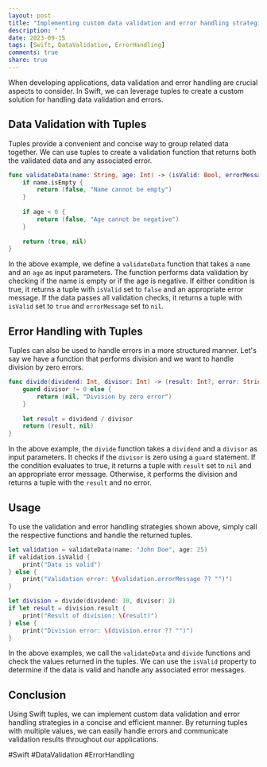 ```yaml
---
layout: post
title: "Implementing custom data validation and error handling strategies with Swift Tuples."
description: " "
date: 2023-09-15
tags: [Swift, DataValidation, ErrorHandling]
comments: true
share: true
---
```


When developing applications, data validation and error handling are crucial aspects to consider. In Swift, we can leverage tuples to create a custom solution for handling data validation and errors.

## Data Validation with Tuples

Tuples provide a convenient and concise way to group related data together. We can use tuples to create a validation function that returns both the validated data and any associated error.

```swift
func validateData(name: String, age: Int) -> (isValid: Bool, errorMessage: String?) {
    if name.isEmpty {
        return (false, "Name cannot be empty")
    }
    
    if age < 0 {
        return (false, "Age cannot be negative")
    }
    
    return (true, nil)
}
```

In the above example, we define a `validateData` function that takes a `name` and an `age` as input parameters. The function performs data validation by checking if the name is empty or if the age is negative. If either condition is true, it returns a tuple with `isValid` set to `false` and an appropriate error message. If the data passes all validation checks, it returns a tuple with `isValid` set to `true` and `errorMessage` set to `nil`.

## Error Handling with Tuples

Tuples can also be used to handle errors in a more structured manner. Let's say we have a function that performs division and we want to handle division by zero errors.

```swift
func divide(dividend: Int, divisor: Int) -> (result: Int?, error: String?) {
    guard divisor != 0 else {
        return (nil, "Division by zero error")
    }
    
    let result = dividend / divisor
    return (result, nil)
}
```

In the above example, the `divide` function takes a `dividend` and a `divisor` as input parameters. It checks if the `divisor` is zero using a `guard` statement. If the condition evaluates to true, it returns a tuple with `result` set to `nil` and an appropriate error message. Otherwise, it performs the division and returns a tuple with the `result` and no error.

## Usage

To use the validation and error handling strategies shown above, simply call the respective functions and handle the returned tuples.

```swift
let validation = validateData(name: "John Doe", age: 25)
if validation.isValid {
    print("Data is valid")
} else {
    print("Validation error: \(validation.errorMessage ?? "")")
}

let division = divide(dividend: 10, divisor: 2)
if let result = division.result {
    print("Result of division: \(result)")
} else {
    print("Division error: \(division.error ?? "")")
}
```

In the above examples, we call the `validateData` and `divide` functions and check the values returned in the tuples. We can use the `isValid` property to determine if the data is valid and handle any associated error messages.

## Conclusion

Using Swift tuples, we can implement custom data validation and error handling strategies in a concise and efficient manner. By returning tuples with multiple values, we can easily handle errors and communicate validation results throughout our applications.

#Swift #DataValidation #ErrorHandling